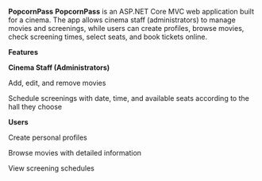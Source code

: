 **PopcornPass**
**PopcornPass** is an ASP.NET Core MVC web application built for a cinema. The app allows cinema staff (administrators) to manage movies and screenings, while users can create profiles, browse movies, check screening times, select seats, and book tickets online.

**Features**

**Cinema Staff (Administrators)**

Add, edit, and remove movies

Schedule screenings with date, time, and available seats according to the hall they choose

**Users**

Create personal profiles

Browse movies with detailed information

View screening schedules
